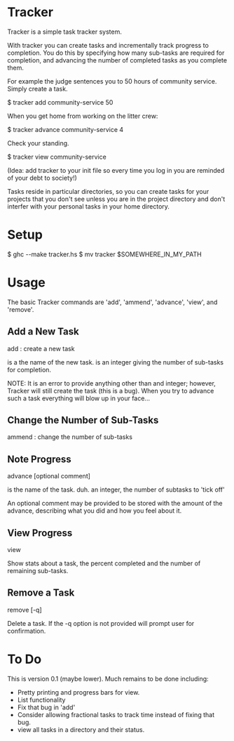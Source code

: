 Tracker
=======

Tracker is a simple task tracker system.

With tracker you can create tasks and incrementally track progress to
completion. You do this by specifying how many sub-tasks are required
for completion, and advancing the number of completed tasks as you
complete them. 

For example the judge sentences you to 50 hours of community
service. Simply create a task.

 $ tracker add community-service 50

When you get home from working on the litter crew:

 $ tracker advance community-service 4

Check your standing.

 $ tracker view community-service

(Idea: add tracker to your init file so every time you log in you are
reminded of your debt to society!)

Tasks reside in particular directories, so you can create tasks for
your projects that you don't see unless you are in the project
directory and don't interfer with your personal tasks in your home
directory.

# Setup

 $ ghc --make tracker.hs
 $ mv tracker $SOMEWHERE_IN_MY_PATH

# Usage

The basic Tracker commands are 'add', 'ammend', 'advance', 'view', and 'remove'.

## Add a New Task

 add <task-name> <sub-tasks> : create a new task

<task-name> is a the name of the new task.
<sub-tasks> is an integer giving the number of sub-tasks for completion.

NOTE: It is an error to provide anything other than and integer;
however, Tracker will still create the task (this is a bug). When
you try to advance such a task everything will blow up in your
face...

## Change the Number of Sub-Tasks

 ammend <task-name> <new-sub-task-count> : change the number of sub-tasks

## Note Progress

 advance <task-name> <amount-to-advance> [optional comment]
    
<task-name> is the name of the task. duh.
<amount-to-advance> an integer, the number of subtasks to 'tick off'

An optional comment may be provided to be stored with the amount
of the advance, describing what you did and how you feel about it.

## View Progress

 view <task-name>

Show stats about a task, the percent completed and the number of
remaining sub-tasks.

## Remove a Task

 remove [-q] <task-name>

Delete a task. If the -q option is not provided will prompt user
for confirmation.

# To Do

This is version 0.1 (maybe lower). Much remains to be done including:

- Pretty printing and progress bars for view.
- List functionality
- Fix that bug in 'add'
- Consider allowing fractional tasks to track time instead of fixing that bug.
- view all tasks in a directory and their status.


  
